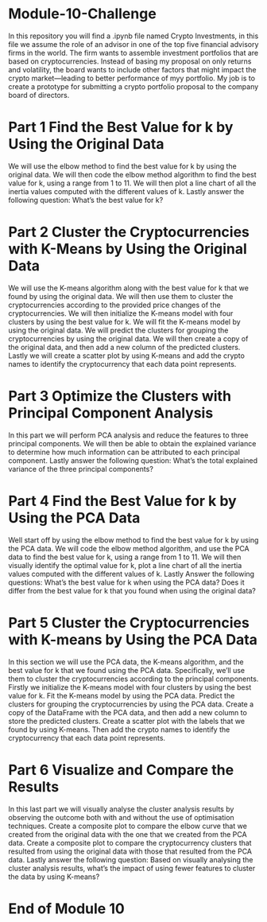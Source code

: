 # Module-10-Challenge
In this repository you will find a .ipynb file named Crypto Investments, in this file we assume the role of an advisor in one of the top five financial advisory firms in the world. The firm wants to assemble investment portfolios that are based on cryptocurrencies. Instead of basing my proposal on only returns and volatility, the board wants to include other factors that might impact the crypto market—leading to better performance of myy portfolio. My job is to create a prototype for submitting a crypto portfolio proposal to the company board of directors.
# Part 1 Find the Best Value for k by Using the Original Data
We will use the elbow method to find the best value for k by using the original data.
We will then code the elbow method algorithm to find the best value for k, using a range from 1 to 11.
We will then plot a line chart of all the inertia values computed with the different values of k.
Lastly answer the following question: What’s the best value for k?

# Part 2 Cluster the Cryptocurrencies with K-Means by Using the Original Data
We will use the K-means algorithm along with the best value for k that we found by using the original data.
We will then use them to cluster the cryptocurrencies according to the provided price changes of the cryptocurrencies. 
We will then initialize the K-means model with four clusters by using the best value for k.
We will fit the K-means model by using the original data.
We will predict the clusters for grouping the cryptocurrencies by using the original data. 
We will then create a copy of the original data, and then add a new column of the predicted clusters.
Lastly we will create a scatter plot by using K-means and add the crypto names to identify the cryptocurrency that each data point represents.
# Part 3 Optimize the Clusters with Principal Component Analysis
In this part we will perform PCA analysis and reduce the features to three principal components.
We will then be able to obtain the explained variance to determine how much information can be attributed to each principal component.
Lastly answer the following question: What’s the total explained variance of the three principal components?

# Part 4 Find the Best Value for k by Using the PCA Data
Well start off by using the elbow method to find the best value for k by using the PCA data.
We will code the elbow method algorithm, and use the PCA data to find the best value for k, using a range from 1 to 11.
We will then visually identify the optimal value for k, plot a line chart of all the inertia values computed with the different values of k.
Lastly Answer the following questions: What’s the best value for k when using the PCA data? Does it differ from the best value for k that you found when using the original data?

# Part 5 Cluster the Cryptocurrencies with K-means by Using the PCA Data
In this section we will use the PCA data, the K-means algorithm, and the best value for k that we found using the PCA data. Specifically, we’ll use them to cluster the cryptocurrencies according to the principal components.
Firstly we initialize the K-means model with four clusters by using the best value for k.
Fit the K-means model by using the PCA data.
Predict the clusters for grouping the cryptocurrencies by using the PCA data.
Create a copy of the DataFrame with the PCA data, and then add a new column to store the predicted clusters.
Create a scatter plot with the labels that we found by using K-means. Then add the crypto names to identify the cryptocurrency that each data point represents.

# Part 6 Visualize and Compare the Results
In this last part we will visually analyse the cluster analysis results by observing the outcome both with and without the use of optimisation techniques.
Create a composite plot to compare the elbow curve that we created from the original data with the one that we created from the PCA data.
Create a composite plot to compare the cryptocurrency clusters that resulted from using the original data with those that resulted from the PCA data.
Lastly answer the following question: Based on visually analysing the cluster analysis results, what’s the impact of using fewer features to cluster the data by using K-means?
# End of Module 10
